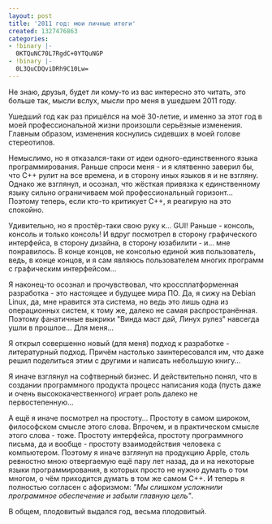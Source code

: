 ```yaml
---
layout: post
title: '2011 год: мои личные итоги'
created: 1327476863
categories:
- !binary |-
  0KTQuNC70L7RgdC+0YTQuNGP
- !binary |-
  0L3QuCDQviDRh9C10Lw=
---
```

Не знаю, друзья, будет ли кому-то из вас интересно это читать, это больше так, мысли вслух, мысли про меня в ушедшем 2011 году.

Ушедший год как раз пришёлся на моё 30-летие, и именно за этот год в моей профессиональной жизни произошли серьёзные изменения. Главным образом, изменения коснулись сидевших в моей голове стереотипов. 

Немыслимо, но я отказался-таки от идеи одного-единственного языка программирования. Раньше спроси меня - и я клятвенно заверил бы, что C++ рулит на все времена, и в сторону иных языков я и не взгляну. Однако же взглянул, и осознал, что жёсткая привязка к единственному языку сильно ограничиваем мой профессиональный горизонт... Поэтому теперь, если кто-то критикует C++, я реагирую на это спокойно.

Удивительно, но я простёр-таки свою руку к... GUI! Раньше - консоль, консоль и только консоль! И вдруг посмотрел в сторону графического интерфейса, в сторону дизайна, в сторону юзабилити - и... мне понравилось. В конце концов, не консолью единой жив пользователь, ведь, в конце концов, и я сам являюсь пользователем многих программ с графическим интерфейсом...

Я наконец-то осознал и прочувствовал, что кроссплатформенная разработка - это настоящее и будущее мира ПО. Да, я сижу на Debian Linux, да, мне нравится эта система, но ведь это лишь одна из операционных систем, к тому же, далеко не самая распространённая. Поэтому фанатичные выкрики "Винда маст дай, Линух рулез" навсегда ушли в прошлое... Для меня...

Я открыл совершенно новый (для меня) подход к разработке - литературный подход. Причём настолько заинтересовался им, что даже решил поделиться этим с другими и написать небольшую книгу...

Я иначе взглянул на софтверный бизнес. И действительно понял, что в создании программного продукта процесс написания кода (пусть даже и очень высококачественного) играет роль далеко не первостепенную...

А ещё я иначе посмотрел на простоту... Простоту в самом широком, философском смысле этого слова. Впрочем, и в практическом смысле этого слова - тоже. Простоту интерфейса, простоту программного письма, да и вообще - простоту взаимодействия человека с компьютером. Поэтому я иначе взглянул на продукцию Apple, столь ревностно мною отвергаемую ещё пару лет назад, да и на некоторые языки программирования, в которых просто не нужно думать о том многом, о чём приходится думать в том же самом C++. И теперь я полностью согласен с афоризмом: <em>"Мы слишком усложнили программное обеспечение и забыли главную цель"</em>.

В общем, плодовитый выдался год, весьма плодовитый.
